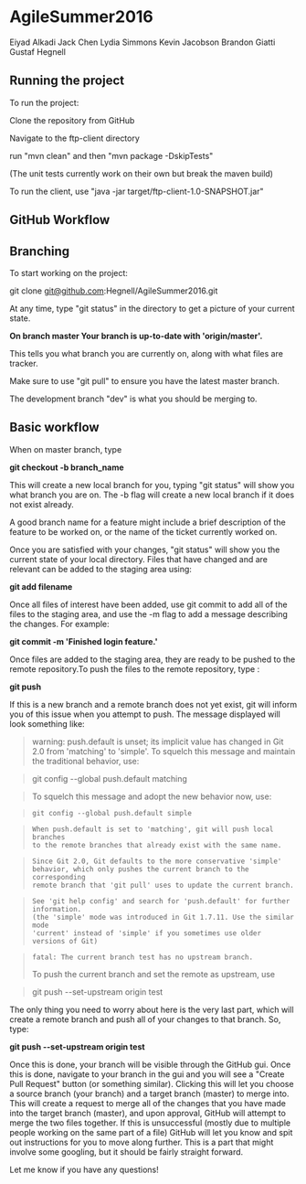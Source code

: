 # AgileSummer2016
Eiyad Alkadi
Jack Chen
Lydia Simmons
Kevin Jacobson
Brandon Giatti
Gustaf Hegnell


## Running the project

To run the project:

Clone the repository from GitHub

Navigate to the ftp-client directory

run "mvn clean" and then "mvn package -DskipTests"

(The unit tests currently work on their own but break the maven build)

To run the client, use "java -jar target/ftp-client-1.0-SNAPSHOT.jar"

## GitHub Workflow
## Branching

To start working on the project:

git clone git@github.com:Hegnell/AgileSummer2016.git

At any time, type "git status" in the directory to get a picture of your current state.

**On branch master
Your branch is up-to-date with 'origin/master'.**

This tells you what branch you are currently on, along with what files are tracker.

Make sure to use "git pull" to ensure you have the latest master branch.

The development branch "dev" is what you should be merging to.

## Basic workflow

When on master branch, type

**git checkout -b branch_name**

This will create a new local branch for you, typing "git status" will show you what branch you are on. The -b flag will create a new local branch if it does not exist already.

A good branch name for a feature might include a brief description of the feature to be worked on, or the name of the ticket currently worked on.

Once you are satisfied with your changes, "git status" will show you the current state of your local directory. Files that have changed and are relevant can be added to the staging area using:

**git add filename**

Once all files of interest have been added, use git commit to add all of the files to the staging area, and use the -m flag to add a message describing the changes. For example:

**git commit -m 'Finished login feature.'**

Once files are added to the staging area, they are ready to be pushed to the remote repository.To push the files to the remote repository, type :

**git push**

If this is a new branch and a remote branch does not yet exist, git will inform you of this issue when you attempt to push. The message displayed will look something like:

> warning: push.default is unset; its implicit value has changed in
> Git 2.0 from 'matching' to 'simple'. To squelch this message
> and maintain the traditional behavior, use:

>   git config --global push.default matching

>   To squelch this message and adopt the new behavior now, use:

>     git config --global push.default simple

>     When push.default is set to 'matching', git will push local branches
>     to the remote branches that already exist with the same name.

>     Since Git 2.0, Git defaults to the more conservative 'simple'
>     behavior, which only pushes the current branch to the corresponding
>     remote branch that 'git pull' uses to update the current branch.

>     See 'git help config' and search for 'push.default' for further information.
>     (the 'simple' mode was introduced in Git 1.7.11. Use the similar mode
>     'current' instead of 'simple' if you sometimes use older versions of Git)

>     fatal: The current branch test has no upstream branch.
>    To push the current branch and set the remote as upstream, use

>    git push --set-upstream origin test


The only thing you need to worry about here is the very last part, which will create a remote branch and push all of your changes to that branch. So, type:

**git push --set-upstream origin test**

Once this is done, your branch will be visible through the GitHub gui. Once this is done, navigate to your branch in the gui and you will see a "Create Pull Request" button (or something similar). Clicking this will let you choose a source branch (your branch) and a target branch (master) to merge into. This will create a request to merge all of the changes that you have made into the target branch (master), and upon approval, GitHub will attempt to merge the two files together. If this is unsuccessful (mostly due to multiple people working on the same part of a file) GitHub will let you know and spit out instructions for you to move along further. This is a part that might involve some googling, but it should be fairly straight forward.

Let me know if you have any questions!
